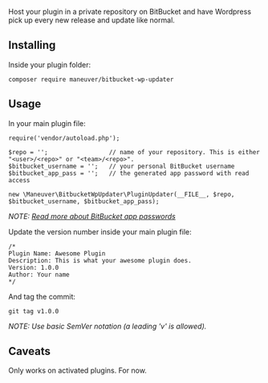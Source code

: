 
Host your plugin in a private repository on BitBucket and have Wordpress pick up every new release and update like normal.

## Installing

Inside your plugin folder:

    composer require maneuver/bitbucket-wp-updater

## Usage

In your main plugin file:

    require('vendor/autoload.php');

    $repo = '';                 // name of your repository. This is either "<user>/<repo>" or "<team>/<repo>".
    $bitbucket_username = '';   // your personal BitBucket username
    $bitbucket_app_pass = '';   // the generated app password with read access

    new \Maneuver\BitbucketWpUpdater\PluginUpdater(__FILE__, $repo, $bitbucket_username, $bitbucket_app_pass);

*NOTE: [Read more about BitBucket app passwords](https://confluence.atlassian.com/bitbucket/app-passwords-828781300.html)*

Update the version number inside your main plugin file:

    /*
    Plugin Name: Awesome Plugin
    Description: This is what your awesome plugin does.
    Version: 1.0.0
    Author: Your name
    */
   
And tag the commit:

    git tag v1.0.0

*NOTE: Use basic SemVer notation (a leading 'v' is allowed).*


## Caveats

Only works on activated plugins. For now.
